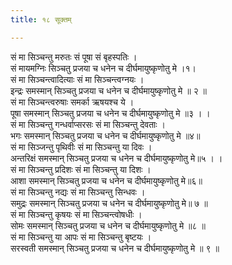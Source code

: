```yaml
---
title: १८ सूक्तम्

---
```

सं मा सिञ्चन्तु मरुतः सं पूषा सं बृहस्पतिः ।  
सं मायमग्निः सिञ्चतु प्रजया च धनेन च दीर्घमायुष्कृणोतु मे ।१।  
सं मा सिञ्चन्त्वादित्याः सं मा सिञ्चन्त्वग्नयः ।  
इन्द्रः समस्मान् सिञ्चतु प्रजया च धनेन च दीर्घमायुष्कृणोतु मे ॥ २ ॥  
सं मा सिञ्चन्त्वरुषाः समर्का ऋषयश्च ये ।  
पूषा समस्मान् सिञ्चतु प्रजया च धनेन च दीर्घमायुष्कृणोतु मे ॥३ । ।  
सं मा सिञ्चन्तु गन्धर्वाप्सरसः सं मा सिञ्चन्तु देवताः ।  
भगः समस्मान् सिञ्चतु प्रजया च धनेन च दीर्घमायुष्कृणोतु मे ॥४॥  
सं मा सिञ्जन्तु पृथिवीः सं मा सिञ्चन्तु या दिवः ।  
अन्तरिक्षं समस्मान् सिञ्चतु प्रजया च धनेन च दीर्घमायुष्कृणोतु मे॥५ । ।  
सं मा सिञ्चन्तु प्रदिशः सं मा सिञ्चन्तु या दिशः ।  
आशा समस्मान् सिञ्चतु प्रजया च धनेन च दीर्घमायुष्कृणोतु मे॥६॥  
सं मा सिञ्चन्तु नद्यः सं मा सिञ्चन्तु सिन्धवः ।  
समुद्रः समस्मान् सिञ्चतु प्रजया च धनेन च दीर्घमायुष्कृणोतु मे॥ ७ ॥  
सं मा सिञ्चन्तु कृषयः सं मा सिञ्चन्त्वोषधीः ।  
सोमः समस्मान् सिञ्चतु प्रजया च धनेन च दीर्घमायुष्कृणोतु मे ॥८ ॥  
सं मा सिञ्चन्तु या आपः सं मा सिञ्चन्तु बृष्टयः ।  
सरस्वती समस्मान् सिञ्चतु प्रजया च धनेन च दीर्घमायुष्कृणोतु मे ॥ ९ ॥  